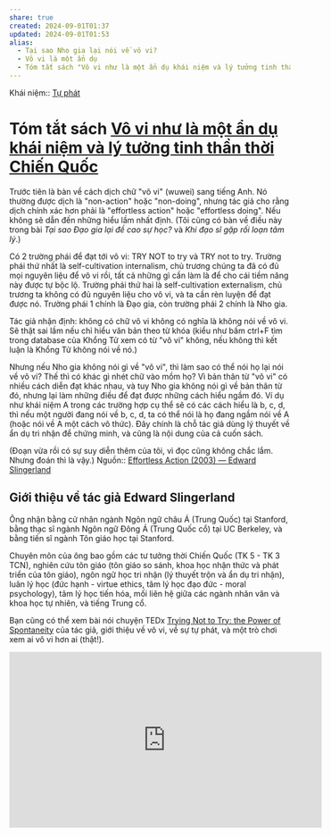 ```yaml
---
share: true
created: 2024-09-01T01:37
updated: 2024-09-01T01:53
alias:
  - Tại sao Nho gia lại nói về vô vi?
  - Vô vi là một ẩn dụ
  - Tóm tắt sách "Vô vi như là một ẩn dụ khái niệm và lý tưởng tinh thần thời Chiến Quốc"
---
```

Khái niệm:: [Tự phát](../../%CE%9E%20Kh%C3%A1i%20ni%E1%BB%87m/T%E1%BB%B1%20ph%C3%A1t.md)
# Tóm tắt sách [Vô vi như là một ẩn dụ khái niệm và lý tưởng tinh thần thời Chiến Quốc](https://www.edwardslingerland.com/academic-books/effortless-action)
Trước tiên là bàn về cách dịch chữ "vô vi" (wuwei) sang tiếng Anh. Nó thường được dịch là "non-action" hoặc "non-doing", nhưng tác giả cho rằng dịch chính xác hơn phải là "effortless action" hoặc "effortless doing". Nếu không sẽ dẫn đến những hiểu lầm nhất định. (Tôi cũng có bàn về điều này trong bài *Tại sao Đạo gia lại đề cao sự học?* và *Khi đạo sĩ gặp rối loạn tâm lý*.)

Có 2 trường phái để đạt tới vô vi: TRY NOT to try và TRY not to try. Trường phái thứ nhất là self-cultivation internalism, chủ trương chúng ta đã có đủ mọi nguyên liệu để vô vi rồi, tất cả những gì cần làm là để cho cái tiềm năng này được tự bộc lộ. Trường phái thứ hai là self-cultivation externalism, chủ trương ta không có đủ nguyên liệu cho vô vi, và ta cần rèn luyện để đạt được nó. Trường phái 1 chính là Đạo gia, còn trường phái 2 chính là Nho gia.

Tác giả nhận định: không có chữ vô vi không có nghĩa là không nói về vô vi. Sẽ thật sai lầm nếu chỉ hiểu văn bản theo từ khóa (kiểu như bấm ctrl+F tìm trong database của Khổng Tử xem có từ "vô vi" không, nếu không thì kết luận là Khổng Tử không nói về nó.)

Nhưng nếu Nho gia không nói gì về "vô vi", thì làm sao có thể nói họ lại nói về vô vi? Thế thì có khác gì nhét chữ vào mồm họ? Vì bản thân từ "vô vi" có nhiều cách diễn đạt khác nhau, và tuy Nho gia không nói gì về bản thân từ đó, nhưng lại làm những điều để đạt được những cách hiểu ngầm đó. Ví dụ như khái niệm A trong các trường hợp cụ thể sẽ có các cách hiểu là b, c, d, thì nếu một người đang nói về b, c, d, ta có thể nói là họ đang ngầm nói về A (hoặc nói về A một cách vô thức). Đây chính là chỗ tác giả dùng lý thuyết về ẩn dụ tri nhận để chứng minh, và cũng là nội dung của cả cuốn sách.

(Đoạn vừa rồi có sự suy diễn thêm của tôi, vì đọc cũng không chắc lắm. Nhưng đoán thì là vậy.)
Nguồn:: [Effortless Action (2003) — Edward Slingerland](https://www.edwardslingerland.com/academic-books/effortless-action)

## Giới thiệu về tác giả Edward Slingerland
Ông nhận bằng cử nhân ngành Ngôn ngữ châu Á (Trung Quốc) tại Stanford, bằng thạc sĩ ngành Ngôn ngữ Đông Á (Trung Quốc cổ) tại UC Berkeley, và bằng tiến sĩ ngành Tôn giáo học tại Stanford.

Chuyên môn của ông bao gồm các tư tưởng thời Chiến Quốc (TK 5 - TK 3 TCN), nghiên cứu tôn giáo (tôn giáo so sánh, khoa học nhận thức và phát triển của tôn giáo), ngôn ngữ học tri nhận (lý thuyết trộn và ẩn dụ tri nhận), luân lý học (đức hạnh - virtue ethics, tâm lý học đạo đức - moral psychology), tâm lý học tiến hóa, mối liên hệ giữa các ngành nhân văn và khoa học tự nhiên, và tiếng Trung cổ.   

Bạn cũng có thể xem bài nói chuyện TEDx [Trying Not to Try: the Power of Spontaneity](https://www.youtube.com/watch?v=GIdrptTwzQY) của tác giả, giới thiệu về vô vi, về sự tự phát, và một trò chơi xem ai vô vi hơn ai (thật!).

<iframe width="560" height="315" src="https://www.youtube.com/embed/watch?v=GIdrptTwzQY" title="YouTube video player" frameborder="0" allow="accelerometer; autoplay; clipboard-write; encrypted-media; gyroscope; picture-in-picture; web-share" referrerpolicy="strict-origin-when-cross-origin" allowfullscreen></iframe>